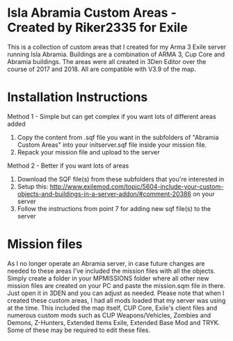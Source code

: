 # Isla Abramia Custom Areas - Created by Riker2335 for Exile

This is a collection of custom areas that I created for my Arma 3 Exile server running Isla Abramia. Buildings are a combination of ARMA 3, Cup Core and Abramia buildings. The areas were all created in 3Den Editor over the course of 2017 and 2018. All are compatible with V3.9 of the map.

# Installation Instructions
Method 1 - Simple but can get complex if you want lots of different areas added
1. Copy the content from .sqf file you want in the subfolders of "Abramia Custom Areas" into your initserver.sqf file inside your mission file.
2. Repack your mission file and upload to the server

Method 2 - Better if you want lots of areas
1. Download the SQF file(s) from these subfolders that you're interested in
2. Setup this: http://www.exilemod.com/topic/5604-include-your-custom-objects-and-buildings-in-a-server-addon/#comment-20386 on your server
3. Follow the instructions from point 7 for adding new sqf file(s) to the server

# Mission files
As I no longer operate an Abramia server, in case future changes are needed to these areas I've included the mission files with all the objects. 
Simply create a folder in your MPMISSIONS folder where all other new mission files are created on your PC and paste the mission.sqm file in there. Just open it in 3DEN and you can adjust as needed.
Please note that when I created these custom areas, I had all mods loaded that my server was using at the time. This included the map itself, CUP Core, Exile's client files and numerous custom mods such as CUP Weapons/Vehicles, Zombies and Demons, Z-Hunters, Extended Items Exile, Extended Base Mod and TRYK. Some of these may be required to edit these files.
